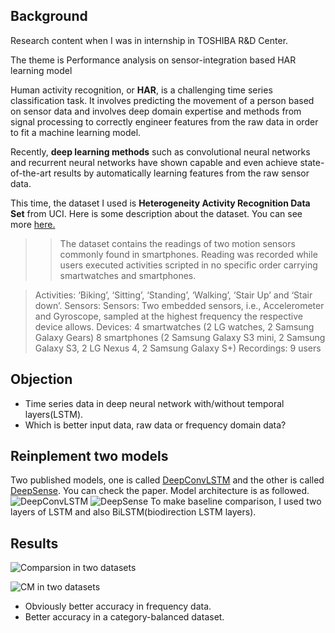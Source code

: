 ## Background

Research content when I was in internship in TOSHIBA R&D Center.

The theme is Performance analysis on sensor-integration based HAR learning model

Human activity recognition, or **HAR**, is a challenging time series classification task. It involves predicting the movement of a person based on sensor data and involves deep domain expertise and methods from signal processing to correctly engineer features from the raw data in order to fit a machine learning model.

Recently, **deep learning methods** such as convolutional neural networks and recurrent neural networks have shown capable and even achieve state-of-the-art results by automatically learning features from the raw sensor data.

This time, the dataset I used is **Heterogeneity Activity Recognition Data Set** from UCI. Here is some description about the dataset. You can see more [here.](https://archive.ics.uci.edu/ml/datasets/Heterogeneity+Activity+Recognition)

>>The dataset contains the readings of two motion sensors commonly found in smartphones. Reading was recorded while users executed activities scripted in no specific order carrying smartwatches and smartphones.

>Activities: ‘Biking’, ‘Sitting’, ‘Standing’, ‘Walking’, ‘Stair Up’ and ‘Stair down’.
>Sensors: Sensors: Two embedded sensors, i.e., Accelerometer and Gyroscope, sampled at the highest frequency the respective device allows.
>Devices: 4 smartwatches (2 LG watches, 2 Samsung Galaxy Gears)
>8 smartphones (2 Samsung Galaxy S3 mini, 2 Samsung Galaxy S3, 2 LG Nexus 4, 2 Samsung Galaxy S+)
>Recordings: 9 users
## Objection
- Time series data in deep neural network with/without temporal layers(LSTM).
- Which is better input data, raw data or frequency domain data? 

## Reinplement two models 
Two published models, one is called [DeepConvLSTM](https://www.mdpi.com/1424-8220/16/1/115/htm)
 and the other is called [DeepSense](https://arxiv.org/abs/1611.01942). You can check the paper.
Model architecture is as followed.
![DeepConvLSTM](https://upload-images.jianshu.io/upload_images/21422961-ae1607efe20b47be.png?imageMogr2/auto-orient/strip%7CimageView2/2/w/1240)
![DeepSense](https://upload-images.jianshu.io/upload_images/21422961-a397f6691cc810c6.png?imageMogr2/auto-orient/strip%7CimageView2/2/w/1240)
To make baseline comparison, I used two layers of LSTM and also BiLSTM(biodirection LSTM layers).
## Results 
![Comparsion in two datasets](https://upload-images.jianshu.io/upload_images/21422961-3c0f1a4ee24520e8.png?imageMogr2/auto-orient/strip%7CimageView2/2/w/1240)

![CM in two datasets](https://upload-images.jianshu.io/upload_images/21422961-05d0c3b26cfd07fa.png?imageMogr2/auto-orient/strip%7CimageView2/2/w/1240)
+ Obviously better accuracy in frequency data.
+ Better accuracy in a category-balanced dataset.






